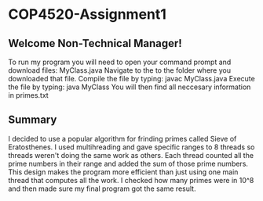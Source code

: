 # COP4520-Assignment1

## Welcome Non-Technical Manager!

To run my program you will need to open your command prompt and download files: MyClass.java
Navigate to the to the folder where you downloaded that file.
Compile the file by typing: javac MyClass.java
Execute the file by typing: java MyClass
You will then find all neccesary information in primes.txt

## Summary

I decided to use a popular algorithm for frinding primes called Sieve of Eratosthenes.
I used multihreading and gave specific ranges to 8 threads so threads weren't doing the same work as others.
Each thread counted all the prime numbers in their range and added the sum of those prime numbers.
This design makes the program more efficient than just using one main thread that computes all the work. I checked how many primes were in 10^8 and then made sure my final program got the same result.
